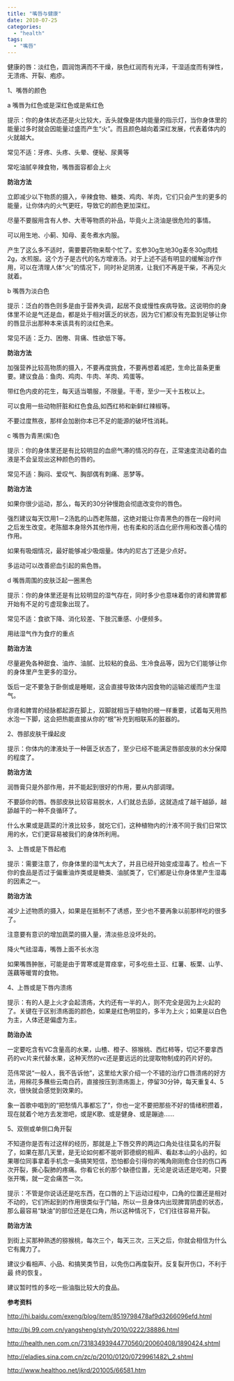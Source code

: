 ```yaml
---
title: "嘴唇与健康"
date: 2010-07-25
categories: 
  - "health"
tags: 
  - "嘴唇"
---
```


健康的唇：淡红色，圆润饱满而不干燥，肤色红润而有光泽，干湿适度而有弹性，无溃疡、开裂、疱疹。

1、嘴唇的颜色

a 嘴唇为红色或是深红色或是紫红色

提示：你的身体状态还是火比较大，舌头就像是体内能量的指示灯，当你身体里的能量过多时就会因能量过盛而产生“火”。而且颜色越向着深红发展，代表着体内的火就越大。

常见不适：牙疼、头疼、头晕、便秘、尿黄等

常吃油腻辛辣食物，嘴唇面容都会上火

**防治方法**

立即减少以下物质的摄入，辛辣食物、糖类、鸡肉、羊肉，它们只会产生的更多的能量，让你体内的火气更旺，导致它的颜色更加深红。

尽量不要服用含有人参、大枣等物质的补品，毕竟火上浇油是很危险的事情。

可以用生地、小蓟、知母、麦冬煮水内服。

产生了这么多不适时，需要要药物来帮个忙了。玄参30g生地30g麦冬30g肉桂2g，水煎服。这个方子是古代的名方增液汤。对于上述不适有明显的缓解治疗作用，可以在清理人体“火”的情况下，同时补足阴液，让我们不再是干柴，不再见火就着。

b 嘴唇为淡白色

提示：泛白的唇色则多是由于营养失调，起居不良或慢性疾病导致。这说明你的身体里不论是气还是血，都是处于相对匮乏的状态，因为它们都没有充盈到足够让你的唇显示出那种本来该具有的淡红色来。

常见不适：乏力、困倦、背痛、性欲低下等。

**防治方法**

加强营养比较高物质的摄入，不要再度挑食，不要再想着减肥，生命比苗条更重要。建议食品：鱼肉、鸡肉、牛肉、羊肉、鸡蛋等。

带红色内皮的花生，每天适当嚼服，不限量。干枣，至少一天十五枚以上。

可以食用一些动物肝脏和红色食品,如西红柿和新鲜红辣椒等。

不要过度熬夜，那样会加剧你本已不足的能源的破坏性消耗。

c 嘴唇为青黑(紫)色

提示：你的身体里还是有比较明显的血瘀气滞的情况的存在，正常速度流动着的血液是不会呈现出这种颜色的唇的。

常见不适：胸闷、爱叹气、胸部偶有刺痛、恶梦等。

**防治方法**

如果你很少运动，那么，每天的30分钟慢跑会彻底改变你的唇色。

强烈建议每天饮用1－2汤匙的山西老陈醋，这绝对能让你青黑色的唇在一段时间之后发生改变。老陈醋本身除外其他作用，也有柔和的活血化瘀作用和改善心情的作用。

如果有吸烟情况，最好能够减少吸烟量。体内的尼古丁还是少点好。

多运动可以改善瘀血引起的紫色唇。

d 嘴唇周围的皮肤泛起一圈黑色

提示：你的身体里还是有比较明显的湿气存在，同时多少也意味着你的肾和脾胃都开始有不足的亏虚现象出现了。

常见不适：食欲下降、消化较差、下肢沉重感、小便频多。

用祛湿气作为食疗的重点

**防治方法**

尽量避免各种甜食、油炸、油腻、比较粘的食品、生冷食品等，因为它们能够让你的身体里产生更多的湿分。

饭后一定不要急于卧倒或是睡眠，这会直接导致体内因食物的运输迟缓而产生湿气。

你肾和脾胃的经脉都起源在脚上，双脚就相当于植物的根一样重要，试着每天用热水泡一下脚，这会把热能直接从你的“根”补充到相联系的脏器的。

2、唇部皮肤干燥起皮

提示：你体内的津液处于一种匮乏状态了，至少已经不能满足唇部皮肤的水分保障的程度了。

**防治方法**

润唇膏只是外部作用，并不能起到很好的作用，要从内部调理。

不要舔你的唇。唇部皮肤比较容易脱水，人们就总去舔，这就造成了越干越舔，越舔越干的一种不良循环了。

什么水果或是蔬菜的汁液比较多，就吃它们，这种植物内的汁液不同于我们日常饮用的水，它们更容易被我们的身体所利用。

3、上唇或是下唇起疱

提示：需要注意了，你身体里的湿气太大了，并且已经开始变成湿毒了。检点一下你的食品是否过于偏重油炸类或是糖类、油腻类了，它们都是让你身体里产生湿毒的因素之一。

**防治方法**

减少上述物质的摄入，如果是在抵制不了诱惑，至少也不要再象以前那样吃的很多了。

注意要有意识的增加蔬菜的摄入量，清淡些总没坏处的。

降火气祛湿毒，嘴唇上面不长水泡

如果嘴唇肿胀，可能是由于胃寒或是胃痉挛，可多吃些土豆、红薯、板栗、山芋、莲藕等暖胃的食物。

4、上唇或是下唇内溃疡

提示：有的人是上火才会起溃疡，大约还有一半的人，则不完全是因为上火起的了。关键在于区别溃疡面的颜色，如果是红色明显的，多半为上火；如果是以白色为主，人体还是偏虚为主。

**防治办法**

一定要吃含有VC含量高的水果，山楂、橙子、猕猴桃、西红柿等，切记不要拿西药的vc片来代替水果，这种天然的vc还是要远远的比提取物制成的药片好的。

范伟常说“一般人，我不告诉他”，这里给大家介绍一个不错的治疗口唇溃疡的好方法，用棉花多蘸些云南白药，直接按压到溃疡面上，停留30分钟，每天重复4、5次，很快就会感觉到效果的。

象一首歌中唱到的“把愁情凡事都忘了”，你也一定不要把那些不好的情绪积攒着，现在就着个地方去发泄吧，或是K歌、或是健身、或是蹦迪……

5、双侧或单侧口角开裂

不知道你是否有过这样的经历，那就是上下唇交界的两边口角处往往莫名的开裂了，如果在那几天里，是无论如何都不能听郭德纲的相声、看赵本山的小品的，如果哪位同事拿着手机念一条搞笑短信，恐怕都会引得你的嘴角刚刚愈合住的伤口再次开裂，撕心裂肺的疼痛。你看它长的那个缺德位置，无论是说话还是吃喝，只要张开嘴，就一定会痛苦一次。

提示：不管是你说话还是吃东西，在口唇的上下运动过程中，口角的位置还是相对不动的，它们所起到的作用很类似于门轴，所以一旦身体内出现脾胃阴虚的状态，那么最容易“缺油”的部位还是在口角，所以这种情况下，它们往往容易开裂。

**防治方法**

到街上买那种熟透的猕猴桃，每次三个，每天三次，三天之后，你就会相信为什么它有魔力了。

建议少看相声、小品、和搞笑类节目，以免伤口再度裂开。反复裂开伤口，不利于最 终的恢复。

建议暂时性的多吃一些油脂比较大的食品。

**参考资料**

http://hi.baidu.com/exeng/blog/item/8519798478af9d3266096efd.html

http://bj.99.com.cn/yangsheng/styh/2010/0222/38886.html

http://health.nen.com.cn/73183493944770560/20060408/1890424.shtml

http://eladies.sina.com.cn/zc/p/2010/0120/0729961482\_2.shtml

http://www.healthoo.net/jkrd/201005/66581.htm

